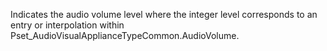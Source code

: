 ﻿Indicates the audio volume level where the integer level corresponds to an entry or interpolation within Pset_AudioVisualApplianceTypeCommon.AudioVolume.
